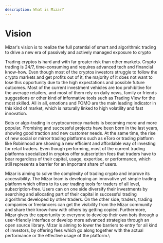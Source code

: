 ```yaml
---
description: What is Mizar?
---
```


# Vision

Mizar's vision is to realize the full potential of smart and algorithmic trading to drive a new era of passively and actively managed exposure to crypto

Trading cryptos is hard and with far greater risk than other markets. Crypto trading is 24/7, time-consuming and requires advanced tech and financial know-how. Even though most of the cryptos investors struggle to follow the crypto markets and get profits out of it, the majority of it does not want to lose this opportunity due to the high expectations and possible future outcomes. Most of the current investment vehicles are too prohibitive for the average retailers, and most of them rely on daily news, family or friends suggestions or other kind of informative tools such as Trading View for the most skilled. All in all, emotions and FOMO are the main leading indicator in this kind of market, which is naturally linked to high volatility and fast innovation.&#x20;

Bots or algo-trading in cryptocurrency markets is becoming more and more popular. Promising and successful projects have been born in the last years, showing good traction and new customer needs. At the same time, the rise of new social or mirror trading platforms such as eToro or trading platform like Robinhood are showing a new efficient and affordable way of investing for retail traders. Even though performing, most of the current trading platforms specialized in cryptos offer subscription fees that traders have to bear regardless of their capital, usage, expertise, or performance, which still represents a barrier for an important share of users.

Mizar is aiming to solve the complexity of trading crypto and improve its accessibility. The Mizar team is developing an innovative yet simple trading platform which offers to its user trading tools for traders of all level, subscription-free. Users can on one side diversify their investments by searching and allocating part of their capital in successful trading algorithms developed by other traders.  On the other side, traders, trading companies or freelancers can get the visibility from the Mizar community and share their know-how with others by getting copied. Furthermore, Mizar gives the opportunity to everyone to develop their own bots through a user-friendly interface or develop more advanced strategies through an open source library. Mizar is aiming to lower the barriers to entry for all kind of investors, by offering fees which go along together with the actual performance or the effective usage of the platform.\
